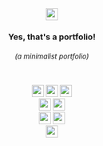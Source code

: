 <div> 

  <div align="center"> 
    <a href="https://www.linkedin.com/in/brnsalg/" target="_blank"><img height="24rem" src="https://img.shields.io/badge/LinkedIn-0077B5?style=for-the-badge&logo=linkedin&logoColor=white" /></a>
      <h3><strong>Yes, that's a portfolio!</strong></h3>
      <h6><i>(a minimalist portfolio)</i></h6>
  </div>
  
  
  <div align="center"> 
<!--        <img height="200rem" src="https://media.tenor.com/S7tux02azhMAAAAC/batman-batman-the-animated-series.gif"/> -->
<!--        <img height="200rem" src="https://i.pinimg.com/originals/04/b5/71/04b5711d4299553b6a5cf9ce0eb25888.gif"/> -->
<!--       <img height="200rem" src="https://i.pinimg.com/originals/ce/1b/98/ce1b98f417a952432db7ce945142068a.gif"/> -->
<!--     <img height="200rem" src="https://giffiles.alphacoders.com/142/14239.gif"/> -->
<!--      <img height="200rem" src="https://giffiles.alphacoders.com/427/4272.gif"/> -->
<!--      <img height="200rem" src="https://giffiles.alphacoders.com/361/36178.gif"/> -->
  </div>
  </div>
  
  <br>
  
  <div align="center">
<!--     <img height="24rem" src="https://img.shields.io/badge/html5-%23E34F26.svg?style=for-the-badge&logo=html5&logoColor=white" /> -->
<!--     <img height="24rem" src="https://img.shields.io/badge/css3-%231572B6.svg?style=for-the-badge&logo=css3&logoColor=white" />  -->
<!--     <img height="24rem" src="https://img.shields.io/badge/JavaScript-F7DF1E?style=for-the-badge&logo=javascript&logoColor=black" /> -->
<!--     <img height="24rem" src="https://img.shields.io/badge/TypeScript-007ACC?style=for-the-badge&logo=typescript&logoColor=white" /> -->
<!--     <img height="24rem" src="https://img.shields.io/badge/Python-FFD43B?style=for-the-badge&logo=python&logoColor=blue" /> -->
    <img height="24rem" src="https://img.shields.io/badge/Angular-DD0031?style=for-the-badge&logo=angular&logoColor=white" />
    <img height="24rem" src="https://img.shields.io/badge/Ionic-%233880FF.svg?style=for-the-badge&logo=Ionic&logoColor=white" />
    <img height="24rem" src="https://img.shields.io/badge/firebase-a08021?style=for-the-badge&logo=firebase&logoColor=ffcd34" />
    <br>
    <img height="24rem" src="https://img.shields.io/badge/Django-092E20?style=for-the-badge&logo=django&logoColor=green" />
    <img height="24rem" src="https://img.shields.io/badge/django%20rest-ff1709?style=for-the-badge&logo=django&logoColor=white" />
    <br>
    <img height="24rem" src="https://img.shields.io/badge/Android-3DDC84?style=for-the-badge&logo=android&logoColor=white" />
    <img height="24rem" src="https://img.shields.io/badge/iOS-000000?style=for-the-badge&logo=ios&logoColor=white" />
    <br>
<!--     <img height="24rem" src="https://img.shields.io/badge/android%20studio-346ac1?style=for-the-badge&logo=android%20studio&logoColor=white" /> -->
    <img height="24rem" src="https://img.shields.io/badge/MySQL-005C84?style=for-the-badge&logo=mysql&logoColor=white" />
<!--     <img height="24rem" src="https://img.shields.io/badge/postgres-%23316192.svg?style=for-the-badge&logo=postgresql&logoColor=white" /> -->
    <!--<img height="24rem" src="https://img.shields.io/badge/VSCode-0078D4?style=for-the-badge&logo=visual%20studio%20code&logoColor=white"/>-->
    <!--<img height="24rem" src="https://img.shields.io/badge/Ubuntu-E95420?style=for-the-badge&logo=ubuntu&logoColor=white" />-->
    
  </div>
  
</div>
